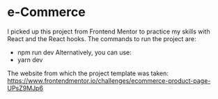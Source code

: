 <h1>e-Commerce</h1>

I picked up this project from Frontend Mentor to practice my skills with React and the React hooks. The commands to run the project are:

+ npm run dev 
Alternatively, you can use:
+ yarn dev

The website from which the project template was taken: https://www.frontendmentor.io/challenges/ecommerce-product-page-UPsZ9MJp6



